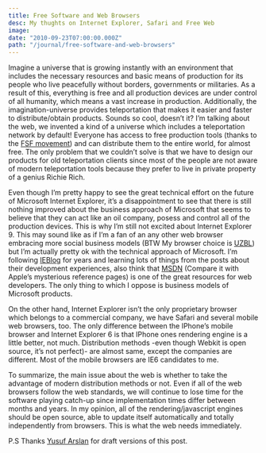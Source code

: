 ```yaml
---
title: Free Software and Web Browsers
desc: My thughts on Internet Explorer, Safari and Free Web
image:
date: "2010-09-23T07:00:00.000Z"
path: "/journal/free-software-and-web-browsers"
---
```


Imagine a universe that is growing instantly with an environment that includes the necessary resources and basic means of production for its people who live peacefully without borders, governments or militaries. As a result of this, everything is free and all production devices are under control of all humanity, which means a vast increase in production. Additionally, the imagination-universe provides teleportation that makes it easier and faster to distribute/obtain products. Sounds so cool, doesn’t it? I’m talking about the web, we invented a kind of a universe which includes a teleportation network by default! Everyone has access to free production tools (thanks to the [FSF movement](http://fsf.org)) and can distribute them to the entire world, for almost free. The only problem that we couldn’t solve is that we have to design our products for old teleportation clients since most of the people are not aware of modern teleportation tools because they prefer to live in private property of a genius Richie Rich.

Even though I’m pretty happy to see the great technical effort on the future of Microsoft Internet Explorer, it’s a disappointment to see that there is still nothing improved about the business approach of Microsoft that seems to believe that they can act like an oil company, posess and control all of the production devices. This is why I’m still not excited about Internet Explorer 9. This may sound like as if I’m a fan of an any other web browser embracing more social business models (BTW My browser choice is [UZBL](http://uzbl.org)) but I’m actually pretty ok with the technical approach of Microsoft. I’m following [IEBlog](https://blogs.msdn.microsoft.com/ie/) for years and learning lots of things from the posts about their development experiences, also think that [MSDN](https://msdn.com) (Compare it with Apple’s mysterious reference pages) is one of the great resources for web developers. The only thing to which I oppose is business models of Microsoft products.

On the other hand, Internet Explorer isn’t the only proprietary browser which belongs to a commercial company, we have Safari and several mobile web browsers, too. The only difference between the IPhone’s mobile browser and Internet Explorer 6 is that IPhone ones rendering engine is a little better, not much. Distribution methods -even though Webkit is open source, it’s not perfect)- are almost same, except the companies are different. Most of the mobile browsers are IE6 candidates to me.

To summarize, the main issue about the web is whether to take the advantage of modern distribution methods or not. Even if all of the web browsers follow the web standards, we will continue to lose time for the software playing catch-up since implementation times differ between months and years. In my opinion, all of the rendering/javascript engines should be open source, able to update itself automatically and totally independently from browsers. This is what the web needs immediately.

P.S Thanks [Yusuf Arslan](http://yusufarslan.net) for draft versions of this post.

